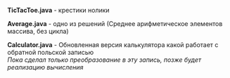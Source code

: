 <b>TicTacToe.java</b> - крестики нолики
 
<b>Average.java</b> - одно из решений (Среднее арифметическое элементов массива, без цикла)

<b>Calculator.java</b> - Обновленная версия калькулятора какой работает с обратной польской записью <br> <i> Пока сделал только преобразование в эту запись, позже будет реализацию вычисления</i> 
